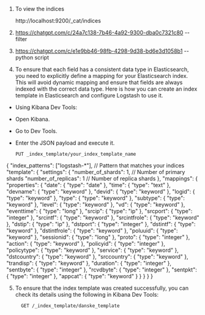 1. To view the indices 

     http://localhost:9200/_cat/indices

2. https://chatgpt.com/c/24a7c138-7b46-4a92-9300-dba0c7321c80 -- filter
3. https://chatgpt.com/c/e1e9bb46-98fb-4298-9d38-bd6e3d1058b1 -- python script


4. To ensure that each field has a consistent data type in Elasticsearch, you need to explicitly define a mapping for your Elasticsearch index. This will avoid dynamic mapping and ensure that fields are always indexed with the correct data type. Here is how you can create an index template in Elasticsearch and configure Logstash to use it.


- Using Kibana Dev Tools:
- Open Kibana.
- Go to Dev Tools.
- Enter the JSON payload and execute it.

      PUT _index_template/your_index_template_name
{
  "index_patterns": ["logstash-*"],  // Pattern that matches your indices
  "template": {
    "settings": {
      "number_of_shards": 1,           // Number of primary shards
      "number_of_replicas": 1          // Number of replica shards
    },
    "mappings": {
      "properties": {
        "date": { "type": "date" },
        "time": { "type": "text" },
        "devname": { "type": "keyword" },
        "devid": { "type": "keyword" },
        "logid": { "type": "keyword" },
        "type": { "type": "keyword" },
        "subtype": { "type": "keyword" },
        "level": { "type": "keyword" },
        "vd": { "type": "keyword" },
        "eventtime": { "type": "long" },
        "srcip": { "type": "ip" },
        "srcport": { "type": "integer" },
        "srcintf": { "type": "keyword" },
        "srcintfrole": { "type": "keyword" },
        "dstip": { "type": "ip" },
        "dstport": { "type": "integer" },
        "dstintf": { "type": "keyword" },
        "dstintfrole": { "type": "keyword" },
        "poluuid": { "type": "keyword" },
        "sessionid": { "type": "long" },
        "proto": { "type": "integer" },
        "action": { "type": "keyword" },
        "policyid": { "type": "integer" },
        "policytype": { "type": "keyword" },
        "service": { "type": "keyword" },
        "dstcountry": { "type": "keyword" },
        "srccountry": { "type": "keyword" },
        "trandisp": { "type": "keyword" },
        "duration": { "type": "integer" },
        "sentbyte": { "type": "integer" },
        "rcvdbyte": { "type": "integer" },
        "sentpkt": { "type": "integer" },
        "appcat": { "type": "keyword" }
      }
    }
  }
}

5. To ensure that the index template was created successfully, you can check its details using the following in Kibana Dev Tools:

         GET /_index_template/danske_template
